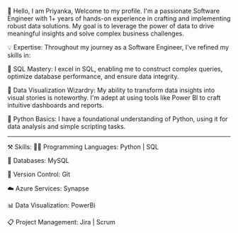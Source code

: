 👋 Hello, I am Priyanka, Welcome to my profile.
I'm a passionate Software Engineer with 1+ years of hands-on experience in crafting and implementing robust data solutions. My goal is to leverage the power of data to drive meaningful insights and solve complex business challenges.

💡 Expertise:
Throughout my journey as a Software Engineer, I've refined my skills in:

🔹 SQL Mastery: I excel in SQL, enabling me to construct complex queries, optimize database performance, and ensure data integrity.

🔹 Data Visualization Wizardry: My ability to transform data insights into visual stories is noteworthy. I'm adept at using tools like Power BI to craft intuitive dashboards and reports.

🔹 Python Basics: I have a foundational understanding of Python, using it for data analysis and simple scripting tasks.

-----------------------------------------------------------------------------------------------------------------------------------------------------------------------------
⚒️ Skills:
🧑‍💻 Programming Languages:
Python | SQL 

💾 Databases:
MySQL 

🧬 Version Control:
Git

☁️ Azure Services:
Synapse

📊 Data Visualization:
PowerBi

📋 Project Management:
Jira | Scrum


